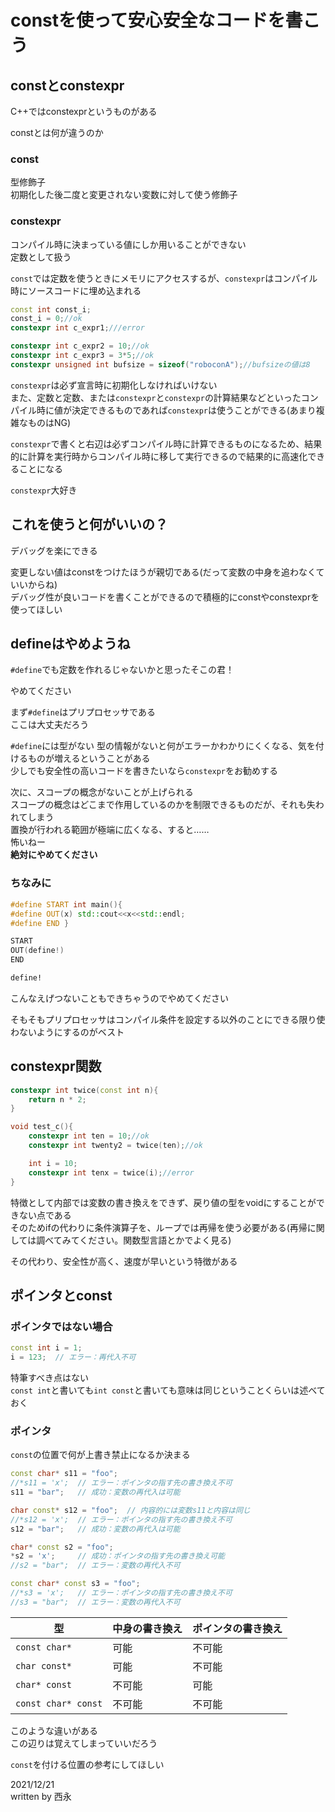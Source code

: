 # constを使って安心安全なコードを書こう

## constとconstexpr

C++ではconstexprというものがある

constとは何が違うのか

### const

型修飾子  
初期化した後二度と変更されない変数に対して使う修飾子

### constexpr

コンパイル時に決まっている値にしか用いることができない  
定数として扱う

`const`では定数を使うときにメモリにアクセスするが、`constexpr`はコンパイル時にソースコードに埋め込まれる

```c++
const int const_i;
const_i = 0;//ok
constexpr int c_expr1;///error

constexpr int c_expr2 = 10;//ok
constexpr int c_expr3 = 3*5;//ok
constexpr unsigned int bufsize = sizeof("roboconA");//bufsizeの値は8
```

`constexpr`は必ず宣言時に初期化しなければいけない  
また、定数と定数、または`constexpr`と`constexpr`の計算結果などといったコンパイル時に値が決定できるものであれば`constexpr`は使うことができる(あまり複雑なものはNG)

`constexpr`で書くと右辺は必ずコンパイル時に計算できるものになるため、結果的に計算を実行時からコンパイル時に移して実行できるので結果的に高速化できることになる

`constexpr`大好き

## これを使うと何がいいの？

デバッグを楽にできる

変更しない値はconstをつけたほうが親切である(だって変数の中身を追わなくていいからね)  
デバッグ性が良いコードを書くことができるので積極的にconstやconstexprを使ってほしい

## defineはやめようね

`#define`でも定数を作れるじゃないかと思ったそこの君！

やめてください

まず`#define`はプリプロセッサである  
ここは大丈夫だろう  

`#define`には型がない
型の情報がないと何がエラーかわかりにくくなる、気を付けるものが増えるということがある  
少しでも安全性の高いコードを書きたいなら`constexpr`をお勧めする

次に、スコープの概念がないことが上げられる  
スコープの概念はどこまで作用しているのかを制限できるものだが、それも失われてしまう  
置換が行われる範囲が極端に広くなる、すると……  
怖いねー  
**絶対にやめてください**

### ちなみに

```C++
#define START int main(){
#define OUT(x) std::cout<<x<<std::endl;
#define END }

START
OUT(define!)
END
```

```markdown
define!
```

こんなえげつないこともできちゃうのでやめてください  

そもそもプリプロセッサはコンパイル条件を設定する以外のことにできる限り使わないようにするのがベスト

## constexpr関数

```C++
constexpr int twice(const int n){
    return n * 2;
}

void test_c(){
    constexpr int ten = 10;//ok
    constexpr int twenty2 = twice(ten);//ok

    int i = 10;
    constexpr int tenx = twice(i);//error
}
```

特徴として内部では変数の書き換えをできず、戻り値の型をvoidにすることができない点である  
そのためifの代わりに条件演算子を、ループでは再帰を使う必要がある(再帰に関しては調べてみてください。関数型言語とかでよく見る)  

その代わり、安全性が高く、速度が早いという特徴がある

## ポインタとconst

### ポインタではない場合

```C++
const int i = 1;
i = 123;  // エラー：再代入不可
```

特筆すべき点はない  
`const int`と書いても`int const`と書いても意味は同じということくらいは述べておく

### ポインタ

`const`の位置で何が上書き禁止になるか決まる

```C++
const char* s11 = "foo";
//*s11 = 'x';  // エラー：ポインタの指す先の書き換え不可
s11 = "bar";   // 成功：変数の再代入は可能

char const* s12 = "foo";  // 内容的には変数s11と内容は同じ
//*s12 = 'x';  // エラー：ポインタの指す先の書き換え不可
s12 = "bar";   // 成功：変数の再代入は可能

char* const s2 = "foo";
*s2 = 'x';     // 成功：ポインタの指す先の書き換え可能
//s2 = "bar";  // エラー：変数の再代入不可

const char* const s3 = "foo";
//*s3 = 'x';   // エラー：ポインタの指す先の書き換え不可
//s3 = "bar";  // エラー：変数の再代入不可
```

|型|中身の書き換え|ポインタの書き換え|
|-|-|-|
|`const char*`|可能|不可能|
|`char const*`|可能|不可能|
|`char* const`|不可能|可能|
|`const char* const`|不可能|不可能|

このような違いがある  
この辺りは覚えてしまっていいだろう

`const`を付ける位置の参考にしてほしい

2021/12/21  
written by 西永
